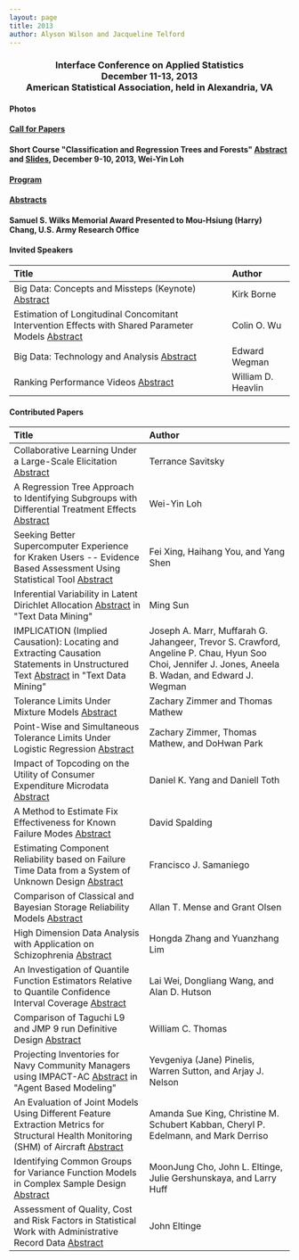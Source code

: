 ```yaml
---
layout: page
title: 2013
author: Alyson Wilson and Jacqueline Telford
---
```

<div align="center"><h3>Interface Conference on Applied Statistics<br>
December 11-13, 2013<br>
American Statistical Association, held in Alexandria, VA</h3></div>


#### Photos

#### [Call for Papers](https://alysongwilson.github.io/ACAS/DOE7/ICAS1Call_for_Papers.pdf#page=1)

#### Short Course "Classification and Regression Trees and Forests" [Abstract](https://alysongwilson.github.io/ACAS/DOE7/ICAS1TutorialAbstract.pdf#page=1) and [Slides](https://alysongwilson.github.io/ACAS/DOE7/ICAS1TutorialSlides.pdf#page=1), December 9-10, 2013, Wei-Yin Loh

#### [Program](https://alysongwilson.github.io/ACAS/DOE7/finalagenda13.pdf)

#### [Abstracts](https://alysongwilson.github.io/ACAS/DOE7/ICAS1Abstracts.pdf#page=1)

#### Samuel S. Wilks Memorial Award Presented to Mou-Hsiung (Harry) Chang, U.S. Army Research Office

#### Invited Speakers

| Title | Author |
| :--- | :--- |
| Big Data: Concepts and Missteps (Keynote) [Abstract](https://alysongwilson.github.io/ACAS/DOE7/ICAS1Abstracts.pdf#page=1) | Kirk Borne |
| Estimation of Longitudinal Concomitant Intervention Effects with Shared Parameter Models [Abstract](https://alysongwilson.github.io/ACAS/DOE7/ICAS1Abstracts.pdf#page=11) | Colin O. Wu |
| Big Data: Technology and Analysis [Abstract](https://alysongwilson.github.io/ACAS/DOE7/ICAS1Abstracts.pdf#page=10) | Edward Wegman |
| Ranking Performance Videos [Abstract](https://alysongwilson.github.io/ACAS/DOE7/ICAS1Abstracts.pdf#page=22) | William D. Heavlin |


#### Contributed Papers

| Title | Author |
| :--- | :--- |
| Collaborative Learning Under a Large-Scale Elicitation [Abstract](https://alysongwilson.github.io/ACAS/DOE7/ICAS1Abstracts.pdf#page=2) | Terrance Savitsky |
| A Regression Tree Approach to Identifying Subgroups with Differential Treatment Effects [Abstract](https://alysongwilson.github.io/ACAS/DOE7/ICAS1Abstracts.pdf#page=3) | Wei-Yin Loh |
| Seeking Better Supercomputer Experience for Kraken Users -- Evidence Based Assessment Using Statistical Tool [Abstract](https://alysongwilson.github.io/ACAS/DOE7/ICAS1Abstracts.pdf#page=4) | Fei Xing, Haihang You, and Yang Shen |
| Inferential Variability in Latent Dirichlet Allocation [Abstract](https://alysongwilson.github.io/ACAS/DOE7/ICAS1Abstracts.pdf#page=5) in "Text Data Mining" | Ming Sun |
| IMPLICATION (Implied Causation): Locating and Extracting Causation Statements in Unstructured Text [Abstract](https://alysongwilson.github.io/ACAS/DOE7/ICAS1Abstracts.pdf#page=6) in "Text Data Mining" | Joseph A. Marr, Muffarah G. Jahangeer, Trevor S. Crawford, Angeline P. Chau, Hyun Soo Choi, Jennifer J. Jones, Aneela B. Wadan, and Edward J. Wegman |
| Tolerance Limits Under Mixture Models [Abstract](https://alysongwilson.github.io/ACAS/DOE7/ICAS1Abstracts.pdf#page=7) | Zachary Zimmer and Thomas Mathew |
| Point-Wise and Simultaneous Tolerance Limits Under Logistic Regression [Abstract](https://alysongwilson.github.io/ACAS/DOE7/ICAS1Abstracts.pdf#page=8) | Zachary Zimmer, Thomas Mathew, and DoHwan Park |
| Impact of Topcoding on the Utility of Consumer Expenditure Microdata [Abstract](https://alysongwilson.github.io/ACAS/DOE7/ICAS1Abstracts.pdf#page=9) | Daniel K. Yang and Daniell Toth |
| A Method to Estimate Fix Effectiveness for Known Failure Modes [Abstract](https://alysongwilson.github.io/ACAS/DOE7/ICAS1Abstracts.pdf#page=12) | David Spalding |
| Estimating Component Reliability based on Failure Time Data from a System of Unknown Design [Abstract](https://alysongwilson.github.io/ACAS/DOE7/ICAS1Abstracts.pdf#page=13) | Francisco J. Samaniego |
| Comparison of Classical and Bayesian Storage Reliability Models [Abstract](https://alysongwilson.github.io/ACAS/DOE7/ICAS1Abstracts.pdf#page=14) | Allan T. Mense and Grant Olsen |
| High Dimension Data Analysis with Application on Schizophrenia [Abstract](https://alysongwilson.github.io/ACAS/DOE7/ICAS1Abstracts.pdf#page=15) | Hongda Zhang and Yuanzhang Lim |
| An Investigation of Quantile Function Estimators Relative to Quantile Confidence Interval Coverage [Abstract](https://alysongwilson.github.io/ACAS/DOE7/ICAS1Abstracts.pdf#page=16) | Lai Wei, Dongliang Wang, and Alan D. Hutson |
| Comparison of Taguchi L9 and JMP 9 run Definitive Design [Abstract](https://alysongwilson.github.io/ACAS/DOE7/ICAS1Abstracts.pdf#page=17) | William C. Thomas |
| Projecting Inventories for Navy Community Managers using IMPACT-AC [Abstract](https://alysongwilson.github.io/ACAS/DOE7/ICAS1Abstracts.pdf#page=18) in "Agent Based Modeling" | Yevgeniya (Jane) Pinelis, Warren Sutton, and Arjay J. Nelson |
| An Evaluation of Joint Models Using Different Feature Extraction Metrics for Structural Health Monitoring (SHM) of Aircraft [Abstract](https://alysongwilson.github.io/ACAS/DOE7/ICAS1Abstracts.pdf#page=19) | Amanda Sue King, Christine M. Schubert Kabban, Cheryl P. Edelmann, and Mark Derriso |
| Identifying Common Groups for Variance Function Models in Complex Sample Design [Abstract](https://alysongwilson.github.io/ACAS/DOE7/ICAS1Abstracts.pdf#page=20) | MoonJung Cho, John L. Eltinge, Julie Gershunskaya, and Larry Huff |
| Assessment of Quality, Cost and Risk Factors in Statistical Work with Administrative Record Data [Abstract](https://alysongwilson.github.io/ACAS/DOE7/ICAS1Abstracts.pdf#page=21) | John Eltinge |
